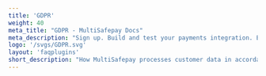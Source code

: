 ```yaml
---
title: 'GDPR'
weight: 40
meta_title: "GDPR - MultiSafepay Docs"
meta_description: "Sign up. Build and test your payments integration. Explore our products and services. Use our API Reference, SDKs, and wrappers. Get support."
logo: '/svgs/GDPR.svg'
layout: 'faqplugins'
short_description: "How MultiSafepay processes customer data in accordance with the GDPR"
---
```

